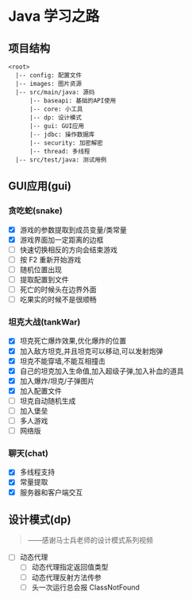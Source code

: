 # Java 学习之路

## 项目结构

```
<root>
  |-- config: 配置文件
  |-- images: 图片资源
  |-- src/main/java: 源码
      |-- baseapi: 基础的API使用
      |-- core: 小工具
      |-- dp: 设计模式
      |-- gui: GUI应用
      |-- jdbc: 操作数据库
      |-- security: 加密解密
      |-- thread: 多线程
  |-- src/test/java: 测试用例
```

## GUI应用(gui)

### 贪吃蛇(snake)

- [x] 游戏的参数提取到成员变量/类常量
- [x] 游戏界面加一定距离的边框
- [ ] 快速切换相反的方向会结束游戏
- [ ] 按 F2 重新开始游戏
- [ ] 随机位置出现
- [ ] 提取配置到文件
- [ ] 死亡的时候头在边界外面
- [ ] 吃果实的时候不是很顺畅

### 坦克大战(tankWar)

- [x] 坦克死亡爆炸效果,优化爆炸的位置
- [x] 加入敌方坦克,并且坦克可以移动,可以发射炮弹
- [x] 坦克不能穿墙,不能互相撞击
- [x] 自己的坦克加入生命值,加入超级子弹,加入补血的道具
- [x] 加入爆炸/坦克/子弹图片
- [x] 加入配置文件
- [ ] 坦克自动随机生成
- [ ] 加入堡垒
- [ ] 多人游戏
- [ ] 网络版

### 聊天(chat)

- [x] 多线程支持
- [x] 常量提取
- [x] 服务器和客户端交互

## 设计模式(dp)

> ——感谢马士兵老师的设计模式系列视频

- [ ] 动态代理
  - [ ] 动态代理指定返回值类型
  - [ ] 动态代理反射方法传参
  - [ ] 头一次运行总会报 ClassNotFound
